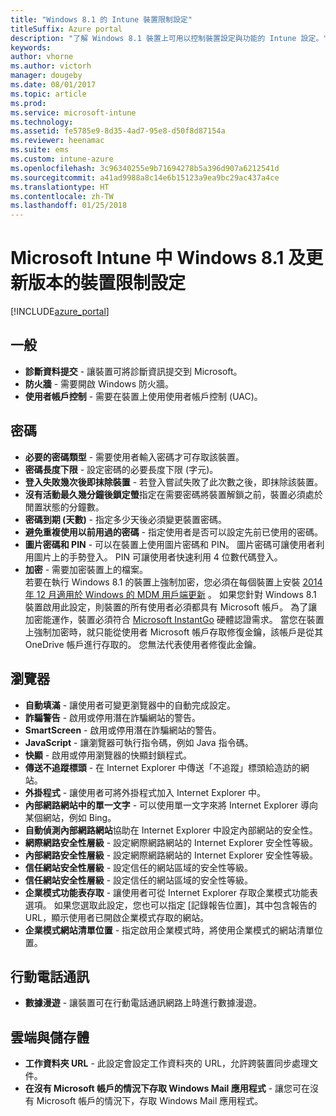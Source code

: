 ```yaml
---
title: "Windows 8.1 的 Intune 裝置限制設定"
titleSuffix: Azure portal
description: "了解 Windows 8.1 裝置上可用以控制裝置設定與功能的 Intune 設定。"
keywords: 
author: vhorne
ms.author: victorh
manager: dougeby
ms.date: 08/01/2017
ms.topic: article
ms.prod: 
ms.service: microsoft-intune
ms.technology: 
ms.assetid: fe5785e9-8d35-4ad7-95e8-d50f8d87154a
ms.reviewer: heenamac
ms.suite: ems
ms.custom: intune-azure
ms.openlocfilehash: 3c96340255e9b71694278b5a396d907a6212541d
ms.sourcegitcommit: a41ad9988a8c14e6b15123a9ea9bc29ac437a4ce
ms.translationtype: HT
ms.contentlocale: zh-TW
ms.lasthandoff: 01/25/2018
---
```

# <a name="windows-81-and-later-device-restriction-settings-in-microsoft-intune"></a>Microsoft Intune 中 Windows 8.1 及更新版本的裝置限制設定

[!INCLUDE[azure_portal](./includes/azure_portal.md)]

## <a name="general"></a>一般

-   **診斷資料提交** - 讓裝置可將診斷資訊提交到 Microsoft。
-   **防火牆** - 需要開啟 Windows 防火牆。
-   **使用者帳戶控制** - 需要在裝置上使用使用者帳戶控制 (UAC)。

## <a name="password"></a>密碼
-   **必要的密碼類型** - 需要使用者輸入密碼才可存取該裝置。
-   **密碼長度下限** - 設定密碼的必要長度下限 (字元)。
-   **登入失敗幾次後即抹除裝置** - 若登入嘗試失敗了此次數之後，即抹除該裝置。
-   **沒有活動最久幾分鐘後鎖定螢**指定在需要密碼將裝置解鎖之前，裝置必須處於閒置狀態的分鐘數。
-   **密碼到期 (天數)** - 指定多少天後必須變更裝置密碼。
-   **避免重複使用以前用過的密碼** - 指定使用者是否可以設定先前已使用的密碼。
-   **圖片密碼和 PIN** - 可以在裝置上使用圖片密碼和 PIN。 圖片密碼可讓使用者利用圖片上的手勢登入。 PIN 可讓使用者快速利用 4 位數代碼登入。
-   **加密** - 需要加密裝置上的檔案。<br>若要在執行 Windows 8.1 的裝置上強制加密，您必須在每個裝置上安裝 [2014 年 12 月適用於 Windows 的 MDM 用戶端更新](https://support.microsoft.com/kb/3013816) 。
如果您針對 Windows 8.1 裝置啟用此設定，則裝置的所有使用者必須都具有 Microsoft 帳戶。
為了讓加密能運作，裝置必須符合 [Microsoft InstantGo](https://blogs.windows.com/windowsexperience/2014/06/19/instantgo-a-better-way-to-sleep/#IBHULcTfI4PokO8X.97) 硬體認證需求。
當您在裝置上強制加密時，就只能從使用者 Microsoft 帳戶存取修復金鑰，該帳戶是從其 OneDrive 帳戶進行存取的。 您無法代表使用者修復此金鑰。     



## <a name="browser"></a>瀏覽器
-   **自動填滿** - 讓使用者可變更瀏覽器中的自動完成設定。
-   **詐騙警告** - 啟用或停用潛在詐騙網站的警告。
-   **SmartScreen** - 啟用或停用潛在詐騙網站的警告。
-   **JavaScript** - 讓瀏覽器可執行指令碼，例如 Java 指令碼。
-   **快顯** - 啟用或停用瀏覽器的快顯封鎖程式。
-   **傳送不追蹤標頭** - 在 Internet Explorer 中傳送「不追蹤」標頭給造訪的網站。
-   **外掛程式** - 讓使用者可將外掛程式加入 Internet Explorer 中。
-   **內部網路網站中的單一文字** - 可以使用單一文字來將 Internet Explorer 導向某個網站，例如 Bing。
-   **自動偵測內部網路網站**協助在 Internet Explorer 中設定內部網站的安全性。
-   **網際網路安全性層級** - 設定網際網路網站的 Internet Explorer 安全性等級。
-   **內部網路安全性層級** - 設定網際網路網站的 Internet Explorer 安全性等級。
-   **信任網站安全性層級** - 設定信任的網站區域的安全性等級。
-   **信任網站安全性層級** - 設定信任的網站區域的安全性等級。
-   **企業模式功能表存取** - 讓使用者可從 Internet Explorer 存取企業模式功能表選項。
如果您選取此設定，您也可以指定 [記錄報告位置]，其中包含報告的 URL，顯示使用者已開啟企業模式存取的網站。
-   **企業模式網站清單位置** - 指定啟用企業模式時，將使用企業模式的網站清單位置。

## <a name="cellular"></a>行動電話通訊
-   **數據漫遊** - 讓裝置可在行動電話通訊網路上時進行數據漫遊。

## <a name="cloud-and-storage"></a>雲端與儲存體
-   **工作資料夾 URL** - 此設定會設定工作資料夾的 URL，允許跨裝置同步處理文件。
-   **在沒有 Microsoft 帳戶的情況下存取 Windows Mail 應用程式** - 讓您可在沒有 Microsoft 帳戶的情況下，存取 Windows Mail 應用程式。    
